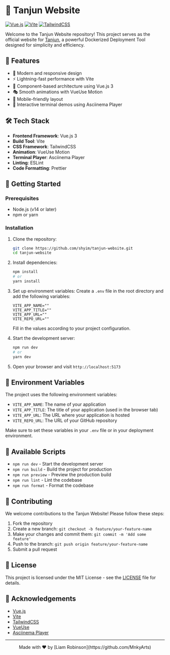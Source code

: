 # 🚀 Tanjun Website

[![Vue.js](https://img.shields.io/badge/Vue.js-3.5-4FC08D?style=for-the-badge&logo=vue.js&logoColor=white)](https://vuejs.org/)
[![Vite](https://img.shields.io/badge/Vite-5.4-646CFF?style=for-the-badge&logo=vite&logoColor=white)](https://vitejs.dev/)
[![TailwindCSS](https://img.shields.io/badge/TailwindCSS-3.4-38B2AC?style=for-the-badge&logo=tailwind-css&logoColor=white)](https://tailwindcss.com/)

Welcome to the Tanjun Website repository! This project serves as the official website for [Tanjun](https://github.com/shyim/tanjun), a powerful Dockerized Deployment Tool designed for simplicity and efficiency.

## 🌟 Features

- 🎨 Modern and responsive design
- ⚡ Lightning-fast performance with Vite
- 🧩 Component-based architecture using Vue.js 3
- 🎭 Smooth animations with VueUse Motion
- 📱 Mobile-friendly layout
- 🎥 Interactive terminal demos using Asciinema Player

## 🛠️ Tech Stack

- **Frontend Framework**: Vue.js 3
- **Build Tool**: Vite
- **CSS Framework**: TailwindCSS
- **Animation**: VueUse Motion
- **Terminal Player**: Asciinema Player
- **Linting**: ESLint
- **Code Formatting**: Prettier

## 🚀 Getting Started

### Prerequisites

- Node.js (v14 or later)
- npm or yarn

### Installation

1. Clone the repository:

   ```bash
   git clone https://github.com/shyim/tanjun-website.git
   cd tanjun-website
   ```

2. Install dependencies:

   ```bash
   npm install
   # or
   yarn install
   ```

3. Set up environment variables:
   Create a `.env` file in the root directory and add the following variables:

   ```
   VITE_APP_NAME=""
   VITE_APP_TITLE=""
   VITE_APP_URL=""
   VITE_REPO_URL=""
   ```

   Fill in the values according to your project configuration.

4. Start the development server:

   ```bash
   npm run dev
   # or
   yarn dev
   ```

5. Open your browser and visit `http://localhost:5173`

## 🔧 Environment Variables

The project uses the following environment variables:

- `VITE_APP_NAME`: The name of your application
- `VITE_APP_TITLE`: The title of your application (used in the browser tab)
- `VITE_APP_URL`: The URL where your application is hosted
- `VITE_REPO_URL`: The URL of your GitHub repository

Make sure to set these variables in your `.env` file or in your deployment environment.

## 📜 Available Scripts

- `npm run dev` - Start the development server
- `npm run build` - Build the project for production
- `npm run preview` - Preview the production build
- `npm run lint` - Lint the codebase
- `npm run format` - Format the codebase

## 🤝 Contributing

We welcome contributions to the Tanjun Website! Please follow these steps:

1. Fork the repository
2. Create a new branch: `git checkout -b feature/your-feature-name`
3. Make your changes and commit them: `git commit -m 'Add some feature'`
4. Push to the branch: `git push origin feature/your-feature-name`
5. Submit a pull request

## 📄 License

This project is licensed under the MIT License - see the [LICENSE](LICENSE) file for details.

## 🙏 Acknowledgements

- [Vue.js](https://vuejs.org/)
- [Vite](https://vitejs.dev/)
- [TailwindCSS](https://tailwindcss.com/)
- [VueUse](https://vueuse.org/)
- [Asciinema Player](https://github.com/asciinema/asciinema-player)

---

<p align="center">Made with ❤️ by [Liam Robinson](https://github.com/MnkyArts)</p>
